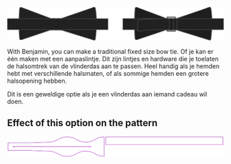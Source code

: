 ![Traditioneel of aanpasbaar](adjustmentribbon.svg)

With Benjamin, you can make a traditional fixed size bow tie. Of je kan er één maken met een aanpaslintje. Dit zijn lintjes en hardware die je toelaten de halsomtrek van de vlinderdas aan te passen. Heel handig als je hemden hebt met verschillende halsmaten, of als sommige hemden een grotere halsopening hebben.

<Tip>

Dit is een geweldige optie als je een vlinderdas aan iemand cadeau wil doen.

</Tip>

## Effect of this option on the pattern
![This image shows the effect of this option by superimposing several variants that have a different value for this option](benjamin_adjustmentribbon_sample.svg "Effect of this option on the pattern")